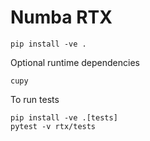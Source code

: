 # Numba RTX

    pip install -ve .

Optional runtime dependencies

    cupy

To run tests

    pip install -ve .[tests]
    pytest -v rtx/tests
